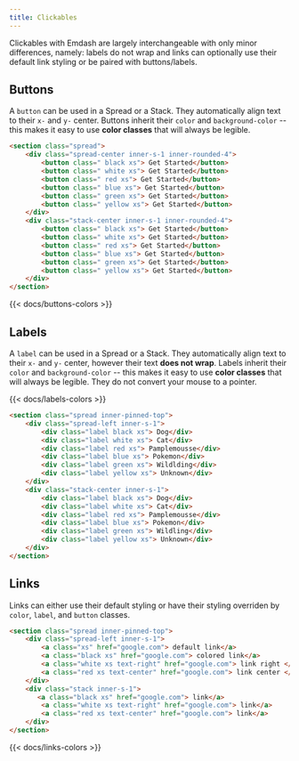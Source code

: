 ```yaml
---
title: Clickables
---
```


Clickables with Emdash are largely interchangeable with only minor differences, namely: labels do not wrap and links can optionally use their default link styling or be paired with buttons/labels.

## Buttons

A `button` can be used in a Spread or a Stack. They automatically align text to their `x-` and `y-`  center. Buttons inherit their `color` and `background-color` -- this makes it easy to use **color classes** that will always be legible. 

```html
<section class="spread"> 
    <div class="spread-center inner-s-1 inner-rounded-4">
        <button class=" black xs"> Get Started</button>
        <button class=" white xs"> Get Started</button>
        <button class=" red xs"> Get Started</button>
        <button class=" blue xs"> Get Started</button>
        <button class=" green xs"> Get Started</button>
        <button class=" yellow xs"> Get Started</button>
    </div>
    <div class="stack-center inner-s-1 inner-rounded-4">
        <button class=" black xs"> Get Started</button>
        <button class=" white xs"> Get Started</button>
        <button class=" red xs"> Get Started</button>
        <button class=" blue xs"> Get Started</button>
        <button class=" green xs"> Get Started</button>
        <button class=" yellow xs"> Get Started</button>
    </div>
</section>
```

{{< docs/buttons-colors >}}

## Labels 

A `label` can be used in a Spread or a Stack. They automatically align text to their `x-` and `y-`  center, however their text **does not wrap**. Labels inherit their `color` and `background-color` -- this makes it easy to use **color classes** that will always be legible. They do not convert your mouse to a pointer. 

{{< docs/labels-colors >}}

```html
<section class="spread inner-pinned-top"> 
    <div class="spread-left inner-s-1">
        <div class="label black xs"> Dog</div>
        <div class="label white xs"> Cat</div>
        <div class="label red xs"> Pamplemousse</div>
        <div class="label blue xs"> Pokemon</div>
        <div class="label green xs"> Wildlding</div>
        <div class="label yellow xs"> Unknown</div>
    </div>
    <div class="stack-center inner-s-1">
        <div class="label black xs"> Dog</div>
        <div class="label white xs"> Cat</div>
        <div class="label red xs"> Pamplemousse</div>
        <div class="label blue xs"> Pokemon</div>
        <div class="label green xs"> Wildling</div>
        <div class="label yellow xs"> Unknown</div>
    </div>
</section> 
```

## Links 

Links can either use their default styling or have their styling overriden by `color`, `label`, and `button` classes.

```html
<section class="spread inner-pinned-top"> 
    <div class="spread-left inner-s-1">
        <a class="xs" href="google.com"> default link</a>
        <a class="black xs" href="google.com"> colored link</a>
        <a class="white xs text-right" href="google.com"> link right </a>
        <a class="red xs text-center" href="google.com"> link center </a>
    </div>
    <div class="stack inner-s-1">
       <a class="black xs" href="google.com"> link</a>
        <a class="white xs text-right" href="google.com"> link</a>
        <a class="red xs text-center" href="google.com"> link</a>
    </div>
</section>
```

{{< docs/links-colors >}}